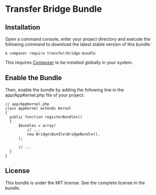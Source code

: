 Transfer Bridge Bundle
======================

Installation
------------

Open a command console, enter your project directory and execute the following command to download the latest stable version of this bundle:

    $ composer require transfer/bridge-bundle

This requires [Composer](https://getcomposer.org/download/) to be installed globally in your system.

Enable the Bundle
-----------------

Then, enable the bundle by adding the following line in the app/AppKernel.php file of your project:

    // app/AppKernel.php
    class AppKernel extends Kernel
    {
      public function registerBundles()
      {
          $bundles = array(
              // ...
              new Bridge\Bundle\BridgeBundle(),
          );

          // ...
      }
    }

License
-------

This bundle is under the MIT license. See the complete license in the bundle.
